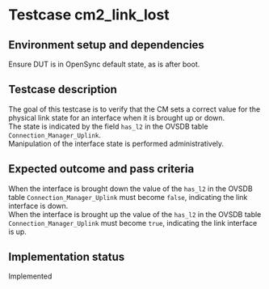 # Testcase cm2_link_lost

## Environment setup and dependencies

Ensure DUT is in OpenSync default state, as is after boot.

## Testcase description

The goal of this testcase is to verify that the CM sets a correct value for
the physical link state for an interface when it is brought up or down.\
The state is indicated by the field `has_l2` in the OVSDB table
`Connection_Manager_Uplink`.\
Manipulation of the interface state is performed administratively.

## Expected outcome and pass criteria

When the interface is brought down the value of the `has_l2` in the OVSDB table
`Connection_Manager_Uplink` must become `false`, indicating the link interface
is down.\
When the interface is brought up the value of the `has_l2` in the OVSDB table
`Connection_Manager_Uplink` must become `true`, indicating the link interface
is up.

## Implementation status

Implemented
